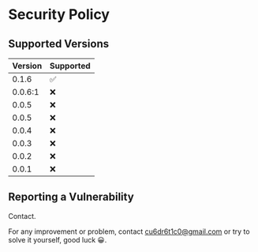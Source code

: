 # Security Policy

## Supported Versions

| Version | Supported          |
| ------- | ------------------ |
| 0.1.6   | :white_check_mark: |
| 0.0.6:1 | :x:                |
| 0.0.5   | :x:                |
| 0.0.5   | :x:                |
| 0.0.4   | :x:                |
| 0.0.3   | :x:                |
| 0.0.2   | :x:                |
| 0.0.1   | :x:                |

## Reporting a Vulnerability

Contact.

For any improvement or problem, contact cu6dr6t1c0@gmail.com or try to solve it yourself, good luck 😀.
